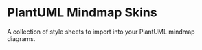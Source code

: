 # PlantUML Mindmap Skins

A collection of style sheets to import into your PlantUML mindmap diagrams.
